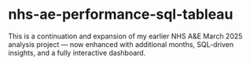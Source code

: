 # nhs-ae-performance-sql-tableau
This is a continuation and expansion of my earlier NHS A&amp;E March 2025 analysis project — now enhanced with additional months, SQL-driven insights, and a fully interactive dashboard.
